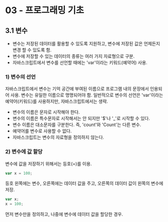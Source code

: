 # 03 - 프로그래밍 기초


## 3.1 변수

- 변수는 저장된 데이터를 활용할 수 있도록 지원하고, 변수에 저장된 값은 언제든지 변경 할 수 있도록 함.
- 변수에 저장할 수 있는 데이터의 종류는 여러 가지 자료형으로 구분.
- 자바스크립트에서 변수를 선언할 때에는 'var'이라는 키워드(예약어) 사용.

### 1) 변수의 선언

자바스크립트에서 변수는 기억 공간에 부여된 이름으로 프로그램 내의 문장에서 인용되어 사용.
변수는 유일한 이름으로 명명되어야 함.
일반적으로 변수의 선언은 'var'이라는 예약어(키워드)를 사용하지만, 자바스크립트에서는 생략.

- 변수의 이름은 문자로 시작해야 한다.
- 변수의 이름은 특수문자로 시작해서는 안 되지만 '$'나 '_'로 시작할 수 있다.
- 변수 이름은 대소문자를 구분한다. 즉, 'count'와 'Count'는 다른 변수.
- 예약어를 변수로 사용할 수 없다.
- 자바스크립트는 변수의 자료형을 정의하지 않는다.

### 2) 변수에 값 할당
변수에 값을 저장하기 위해서는 등호(=)를 이용.

```javascript
var x = 100;
```
등호 왼쪽에는 변수, 오른쪽에는 데이터 값을 주고, 오른쪽의 데이터 값이 왼쪽의 변수에 저장.


```javascript
var x;
x = 100;
```

먼저 변수만을 정의하고, 나중에 변수에 데이터 값을 할당한 경우.
